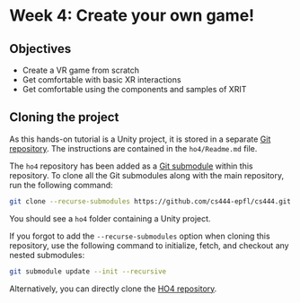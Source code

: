 # Week 4: Create your own game!

## Objectives
- Create a VR game from scratch
- Get comfortable with basic XR interactions
- Get comfortable using the components and samples of XRIT

## Cloning the project
As this hands-on tutorial is a Unity project, it is stored in a separate [Git repository]((https://github.com/cs444-epfl/ho4)). The instructions are contained in the `ho4/Readme.md` file.

The `ho4` repository has been added as a [Git submodule](https://git-scm.com/book/en/v2/Git-Tools-Submodules) within this repository. To clone all the Git submodules along with the main repository, run the following command:
```bash
git clone --recurse-submodules https://github.com/cs444-epfl/cs444.git
```
You should see a `ho4` folder containing a Unity project.

If you forgot to add the `--recurse-submodules` option when cloning this repository, use the following command to initialize, fetch, and checkout any nested submodules:
```bash
git submodule update --init --recursive
```

Alternatively, you can directly clone the [HO4 repository](https://github.com/cs444-epfl/ho4). 
